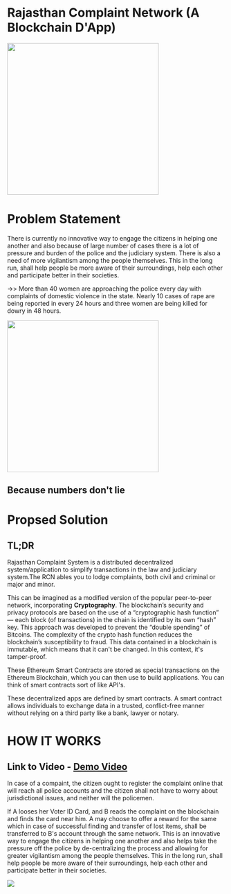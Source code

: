 # Rajasthan Complaint Network (A Blockchain D'App)

<img src = "https://i.imgur.com/cDWhJ7k.gif" width = 350px>

# Problem Statement

There is currently no innovative way to engage the citizens in helping one another and also because of large number of cases there is a lot of pressure and burden of the police and the judiciary system. There is also a need of more vigilantism among the people themselves. This in the long run, shall help people be more aware of their surroundings, help each other and participate better in their societies.


->> More than 40 women are approaching the police every day with complaints of domestic violence in the state. Nearly 10 cases of rape are being reported in every 24 hours and three women are being killed for dowry in 48 hours.

<img src = "https://i.imgur.com/k5pVjeT.png" width = 350px>

## Because numbers don't lie





# Propsed Solution

## TL;DR

Rajasthan Complaint System is a distributed decentralized system/application to simplify transactions in the law and judiciary system.The RCN ables you to lodge complaints, both civil and criminal or major and minor.



This can be imagined as a modified version of the popular peer-to-peer network, incorporating <b>Cryptography</b>.
The blockchain’s security and privacy protocols are based on the use of a “cryptographic hash function” — each block (of transactions) in the chain is identified by its own “hash” key. This approach was developed to prevent the “double spending” of
Bitcoins. The complexity of the crypto hash function reduces the blockchain’s susceptibility to fraud.
This data contained in a blockchain is immutable, which means that it can't be changed. In this context, it's tamper-proof.

These Ethereum Smart Contracts are stored as special transactions on the Ethereum Blockchain, which you can then use to build applications. You can think of smart contracts sort of like API's.

These decentralized apps are defined by smart contracts. A smart contract allows individuals to exchange data in a trusted, conflict-free manner without relying on a third party like a bank, lawyer or notary.



# HOW IT WORKS

## Link to Video - [Demo Video](https://drive.google.com/open?id=1oM_req9AeLJLRg4Ce2pyiAQMBnKoG2vZ)

In case of a compaint, the citizen ought to register the complaint online that will reach all police accounts and the citizen shall not have to worry about jurisdictional issues, and neither will the policemen. 

If A looses her Voter ID Card, and B reads the complaint on the blockchain and finds the card near him. A may choose to offer a reward for the same which in case of successful finding and transfer of lost items, shall be transferred to B's account through the same network. 
This is an innovative way to engage the citizens in helping one another and also helps take the pressure off the police by de-centralizing the process and allowing for greater vigilantism among the people themselves. 
This in the long run, shall help people be more aware of their surroundings, help each other and participate better in their societies.






<img src = "https://i.imgur.com/6Ay6wDO.jpg" >
